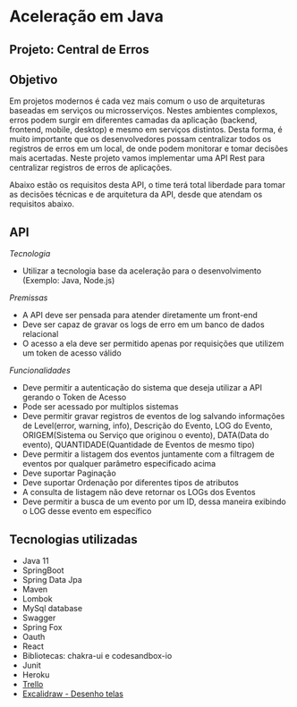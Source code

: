 # Aceleração em Java

## Projeto: Central de Erros


## Objetivo

Em projetos modernos é cada vez mais comum o uso de arquiteturas baseadas em serviços ou microsserviços. Nestes ambientes complexos, erros podem surgir em diferentes camadas da aplicação (backend, frontend, mobile, desktop) e mesmo em serviços distintos. Desta forma, é muito importante que os desenvolvedores possam centralizar todos os registros de erros em um local, de onde podem monitorar e tomar decisões mais acertadas. Neste projeto vamos implementar uma API Rest para centralizar registros de erros de aplicações.

Abaixo estão os requisitos desta API, o time terá total liberdade para tomar as decisões técnicas e de arquitetura da API, desde que atendam os requisitos abaixo.


## API

*Tecnologia*
- Utilizar a tecnologia base da aceleração para o desenvolvimento (Exemplo: Java, Node.js)

*Premissas*
- A API deve ser pensada para atender diretamente um front-end
- Deve ser capaz de gravar os logs de erro em um banco de dados relacional
- O acesso a ela deve ser permitido apenas por requisições que utilizem um token de acesso válido

*Funcionalidades*
- Deve permitir a autenticação do sistema que deseja utilizar a API gerando o Token de Acesso
- Pode ser acessado por multiplos sistemas
- Deve permitir gravar registros de eventos de log salvando informações de Level(error, warning, info), Descrição do Evento, LOG do Evento, ORIGEM(Sistema ou Serviço que originou o evento), DATA(Data do evento), QUANTIDADE(Quantidade de Eventos de mesmo tipo)
- Deve permitir a listagem dos eventos juntamente com a filtragem de eventos por qualquer parâmetro especificado acima
- Deve suportar Paginação
- Deve suportar Ordenação por diferentes tipos de atributos
- A consulta de listagem não deve retornar os LOGs dos Eventos
- Deve permitir a busca de um evento por um ID, dessa maneira exibindo o LOG desse evento em específico


## Tecnologias utilizadas

* Java 11
* SpringBoot
* Spring Data Jpa
* Maven
* Lombok
* MySql database
* Swagger
* Spring Fox
* Oauth
* React
* Bibliotecas: chakra-ui e codesandbox-io
* Junit
* Heroku
* <a href="https://trello.com/b/mdnufyaX/central-de-erros" target="_blank">Trello</a>
* <a href="https://drive.google.com/file/d/1JQi0kRQ1SySDwn35S1jA5TmXY94W_kri/view?usp=sharing" target="_blank">Excalidraw - Desenho telas</a>
